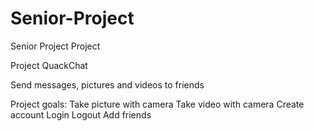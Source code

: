 # Senior-Project
Senior Project Project

Project QuackChat

Send messages, pictures and videos to friends

Project goals:
Take picture with camera
Take video with camera
Create account
Login
Logout
Add friends

